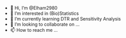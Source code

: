 - 👋 Hi, I’m @Elham2980
- 👀 I’m interested in (Bio)Statistics
- 🌱 I’m currently learning DTR and Sensitivity Analysis
- 💞️ I’m looking to collaborate on ...
- 📫 How to reach me ...

<!---
Elham2980/Elham2980 is a ✨ special ✨ repository because its `README.md` (this file) appears on your GitHub profile.
You can click the Preview link to take a look at your changes.
--->
